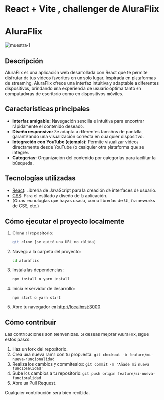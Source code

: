 # React + Vite , challenger de AluraFlix

# AluraFlix

![muestra-1](https://github.com/user-attachments/assets/480558f6-32c0-4c6e-acb1-1f12c0c54a19)


## Descripción

AluraFlix es una aplicación web desarrollada con React que te permite disfrutar de tus videos favoritos en un solo lugar. Inspirada en plataformas de streaming, AluraFlix ofrece una interfaz intuitiva y adaptable a diferentes dispositivos, brindando una experiencia de usuario óptima tanto en computadoras de escritorio como en dispositivos móviles.

## Características principales

*   **Interfaz amigable:** Navegación sencilla e intuitiva para encontrar rápidamente el contenido deseado.
*   **Diseño responsivo:** Se adapta a diferentes tamaños de pantalla, garantizando una visualización correcta en cualquier dispositivo.
*   **Integración con YouTube (ejemplo):** Permite visualizar videos directamente desde YouTube (o cualquier otra plataforma que se integre).
*   **Categorías:** Organización del contenido por categorías para facilitar la búsqueda.

## Tecnologías utilizadas

*   [React](https://es.reactjs.org/): Librería de JavaScript para la creación de interfaces de usuario.
*   [CSS](https://developer.mozilla.org/es/docs/Web/CSS): Para el estilado y diseño de la aplicación.
*   (Otras tecnologías que hayas usado, como librerías de UI, frameworks de CSS, etc.)

## Cómo ejecutar el proyecto localmente

1.  Clona el repositorio:

    ```bash
    git clone [se quitó una URL no válida]
    ```

2.  Navega a la carpeta del proyecto:

    ```bash
    cd aluraflix
    ```

3.  Instala las dependencias:

    ```bash
    npm install o yarn install
    ```

4.  Inicia el servidor de desarrollo:

    ```bash
    npm start o yarn start
    ```

5.  Abre tu navegador en [http://localhost:3000](http://localhost:3000)

## Cómo contribuir

Las contribuciones son bienvenidas. Si deseas mejorar AluraFlix, sigue estos pasos:

1.  Haz un fork del repositorio.
2.  Crea una nueva rama con tu propuesta: `git checkout -b feature/mi-nueva-funcionalidad`
3.  Realiza los cambios y commitealos: `git commit -m 'Añade mi nueva funcionalidad'`
4.  Sube los cambios a tu repositorio: `git push origin feature/mi-nueva-funcionalidad`
5.  Abre un Pull Request.

Cualquier contribución será bien recibida.
